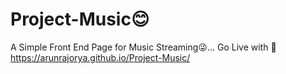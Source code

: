 # Project-Music😊
A Simple Front End Page for Music Streaming😜... Go Live with 🤞  https://arunrajorya.github.io/Project-Music/

